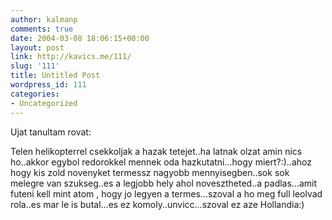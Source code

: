 ```yaml
---
author: kalmanp
comments: true
date: 2004-03-08 18:06:15+00:00
layout: post
link: http://kavics.me/111/
slug: '111'
title: Untitled Post
wordpress_id: 111
categories:
- Uncategorized
---
```


Ujat tanultam rovat:




Telen helikopterrel csekkoljak a hazak tetejet..ha latnak olzat amin nics ho..akkor egybol redorokkel mennek oda hazkutatni...hogy miert?:)..ahoz hogy kis zold novenyket termessz nagyobb mennyisegben..sok sok melegre van szukseg..es a legjobb hely ahol novesztheted..a padlas...amit futeni kell mint atom , hogy jo legyen a termes...szoval a ho meg full leolvad rola..es mar le is butal...es ez komoly..unvicc...szoval ez aze Hollandia:)
